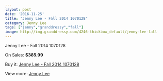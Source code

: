 ```yaml
---
layout: post
date: '2016-11-25'
title: "Jenny Lee - Fall 2014 1070128"
category: Jenny Lee
tags: ["jenny","granddressy","fall"]
image: http://img.granddressy.com/4246-thickbox_default/jenny-lee-fall-2014-1070128.jpg
---
```

Jenny Lee - Fall 2014 1070128

On Sales: **$385.99**
<a href="https://www.granddressy.com/en/jenny-lee/3599-jenny-lee-fall-2014-1070128.html"><amp-img layout="responsive" width="600" height="600" src="//img.granddressy.com/4246-thickbox_default/jenny-lee-fall-2014-1070128.jpg" alt="Jenny Lee - Fall 2014 1070128 0" /></a>

Buy it: [Jenny Lee - Fall 2014 1070128](https://www.granddressy.com/en/jenny-lee/3599-jenny-lee-fall-2014-1070128.html "Jenny Lee - Fall 2014 1070128")

View more: [Jenny Lee](https://www.granddressy.com/en/188-jenny-lee "Jenny Lee")